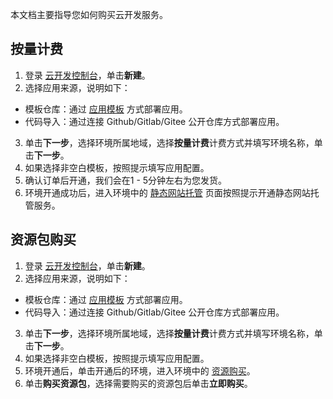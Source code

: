 

本文档主要指导您如何购买云开发服务。


## 按量计费

1. 登录 [云开发控制台](https://console.cloud.tencent.com/tcb)，单击**新建**。
2. 选择应用来源，说明如下：
 - 模板仓库：通过 [应用模板](https://www.cloudbase.net/marketplace.html) 方式部署应用。
 - 代码导入：通过连接 Github/Gitlab/Gitee 公开仓库方式部署应用。
3. 单击**下一步**，选择环境所属地域，选择**按量计费**计费方式并填写环境名称，单击**下一步**。
4. 如果选择非空白模板，按照提示填写应用配置。
5. 确认订单后开通，我们会在1 - 5分钟左右为您发货。
6. 环境开通成功后，进入环境中的 [静态网站托管](https://console.cloud.tencent.com/tcb/hosting/index) 页面按照提示开通静态网站托管服务。


## 资源包购买

1. 登录 [云开发控制台](https://console.cloud.tencent.com/tcb)，单击**新建**。
2. 选择应用来源，说明如下：
 - 模板仓库：通过 [应用模板](https://www.cloudbase.net/marketplace.html) 方式部署应用。
 - 代码导入：通过连接 Github/Gitlab/Gitee 公开仓库方式部署应用。
3. 单击**下一步**，选择环境所属地域，选择**按量计费**计费方式并填写环境名称，单击**下一步**。
4. 如果选择非空白模板，按照提示填写应用配置。
5. 环境开通后，单击开通后的环境，进入环境中的 [资源购买](https://console.cloud.tencent.com/tcb/env/resource)。
6. 单击**购买资源包**，选择需要购买的资源包后单击**立即购买**。
